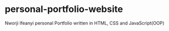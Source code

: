# personal-portfolio-website
Nworji Ifeanyi personal Portfolio written in HTML, CSS and JavaScript(OOP)
